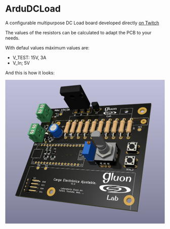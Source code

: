 # ArduDCLoad	

A configurable multipurpose DC Load board developed directly [on Twitch](https://www.twitch.tv/labgluon)

The values of the resistors can be calculated to adapt the PCB to your needs.

With defaul values máximum values are:
- V_TEST: 15V, 3A
- V_In; 5V



And this is how it looks:

![PCB Image](/Imagenes/CargaElectronica.jpg)